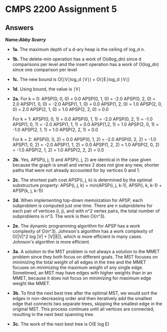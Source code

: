 # CMPS 2200 Assignment 5
## Answers

**Name:**___Abby Scarry___

- **1a.**
  The maximum depth of a d-ary heap is the ceiling of log_d n.


- **1b.**
  The delete-min operation has a work of O(dlog_dn) since d comparisons per level and the insert operation has a work of O(log_dn) since one comparison per level


- **1c.**
  The new bound is O(∣V∣log_d ∣V∣) + O(∣E∣log_d ∣V∣)

- **1d.**
  Using bound, the value is ∣V∣


- **2a.**
  For k = 0:
  APSP(0, 0, 0) = 0.0
  APSP(0, 1, 0) = -2.0
  APSP(0, 2, 0) = 2.0
  APSP(1, 0, 0) = -2.0
  APSP(1, 1, 0) = 0.0
  APSP(1, 2, 0) = 1.0
  APSP(2, 0, 0) = 2.0
  APSP(2, 1, 0) = 1.0
  APSP(2, 2, 0) = 0.0

  For k = 1:
  APSP(0, 0, 1) = 0.0
  APSP(0, 1, 1) = -2.0
  APSP(0, 2, 1) = -1.0
  APSP(1, 0, 1) = -2.0
  APSP(1, 1, 1) = 0.0
  APSP(1,2, 1) = 1.0
  APSP(2, 0, 1) = -1.0
  APSP(2, 1, 1) = 1.0
  APSP(2, 2, 1) = 0.0

  For k = 2:
  APSP(0, 0, 2) = 0.0
  APSP(0, 1, 2) = -2.0
  APSP(0, 2, 2) = -1.0
  APSP(1, 0, 2) = -2.0
  APSP(1, 1, 2) = 0.0
  APSP(1, 2, 2) = 1.0
  APSP(2, 0, 2) = -1.0
  APSP(2, 1, 2) = 1.0
  APSP(2, 2, 2) = 0.0

- **2b.**
  Yes, APSP(i, j, 1) and APSP(i, j, 2) are identical in the case given because the graph is small and vertex 2 does not give any new, shorter paths that were not already accounted for by vertices 0 and 1.

- **2c.**
 The shortest path cost APSP(i, j, k) is determined by the optimal substructure property: APSP(i, j, k) = min(APSP(i, j, k-1), APSP(i, k, k-1) + APSP(k, j, k-1))

- **2d.**
  When implementing top-down memoization for APSP, each subproblem is computed just one time. There are n  subproblems for each pair of vertices (i, j), and with n^2 vertex pairs, the total number of subproblems is n^3. The work is then O(n^3).

- **2e.**
  The dynamic programming algorithm for APSP has a work complexity of O(n^3). Johnson's algorithm has a work complexity of O(|V|^2 log |V| + |V||E|), which is more efficient in many cases. Johnson's algorithm is more efficient. 


- **3a.**
  A solution to the MST problem is not always a solution to the MMET problem since they both focus on different goals. The MST focuses on minimizing the total weight of all edges in the tree and the MMET focuses on minimizing the maximum weight of any single edge. Sometimed, an MST may have edges with higher weights than in an MMET, because it does not focus on minimizing for maximum edge weight like MMET.

- **3b.**
  To find the next best tree after the optimal MST, we would sort the edges in non-decreasing order and then iteratively add the smallest edge that connects two separate trees, skipping the smallest edge in the original MST. This process continues until all vertices are connected, resulting in the next best spanning tree.

- **3c.**
  The work of the next best tree is O(E log E)
